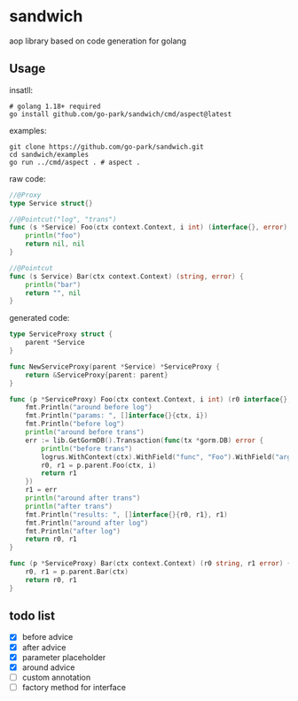 # sandwich

aop library based on code generation for golang

## Usage

insatll:

```shell
# golang 1.18+ required
go install github.com/go-park/sandwich/cmd/aspect@latest
```

examples:

```shell
git clone https://github.com/go-park/sandwich.git
cd sandwich/examples
go run ../cmd/aspect . # aspect .
```

raw code:

```go
//@Proxy
type Service struct{}

//@Pointcut("log", "trans")
func (s *Service) Foo(ctx context.Context, i int) (interface{}, error) {
	println("foo")
	return nil, nil
}

//@Pointcut
func (s Service) Bar(ctx context.Context) (string, error) {
	println("bar")
	return "", nil
}
```

generated code:

```go
type ServiceProxy struct {
	parent *Service
}

func NewServiceProxy(parent *Service) *ServiceProxy {
	return &ServiceProxy{parent: parent}
}

func (p *ServiceProxy) Foo(ctx context.Context, i int) (r0 interface{}, r1 error) {
	fmt.Println("around before log")
	fmt.Println("params: ", []interface{}{ctx, i})
	fmt.Println("before log")
	println("around before trans")
	err := lib.GetGormDB().Transaction(func(tx *gorm.DB) error {
		println("before trans")
		logrus.WithContext(ctx).WithField("func", "Foo").WithField("args", []interface{}{ctx, i})
		r0, r1 = p.parent.Foo(ctx, i)
		return r1
	})
	r1 = err
	println("around after trans")
	println("after trans")
	fmt.Println("results: ", []interface{}{r0, r1}, r1)
	fmt.Println("around after log")
	fmt.Println("after log")
	return r0, r1
}

func (p *ServiceProxy) Bar(ctx context.Context) (r0 string, r1 error) {
	r0, r1 = p.parent.Bar(ctx)
	return r0, r1
}

```

## todo list

- [x] before advice
- [x] after advice
- [x] parameter placeholder
- [x] around advice
- [ ] custom annotation
- [ ] factory method for interface
